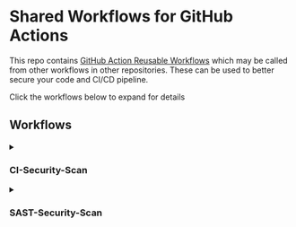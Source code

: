 # Shared Workflows for GitHub Actions

This repo contains [GitHub Action Reusable Workflows](https://docs.github.com/en/actions/using-workflows/reusing-workflows) which may be called from other workflows in other repositories. These can be used to better secure your code and CI/CD pipeline.

Click the workflows below to expand for details

## Workflows
<details>
    <summary><h3>CI-Security-Scan</h3></summary>
    <h3>Get Started</h3>
    
To set up the CI security workflow, create a new file, `{repo_root}/.github/workflows/ci-security-scan.yml` and paste in the folowing:

```yaml
name: "CI Security Scan"
on:
    pull_request:
        types: - opened
        branches:
            - master
            - main
            - develop
jobs:
    run-security-scan:
        name: 'Untamed Theory CI Security Scan'
        uses: untamed-theory/shared-workflows/.github/workflows/ci-security-scan.yml@main

```
<br>
<h3>About this workflow</h3>
This workflow automatically scans CI configuration files for known injectable syntax and other known security vulnerabilities and misconfigurations. It leverages the Checkov scanner under the hood.

It will detect and assess:
- GitHub Actions workflow files
- GitLab CI files
- Bitbucket pipelines configurations files

<br>
<h3>Config</h3>

| Parameter | Default| Description
| --- | --- | --- |
| enforce-status-check | false | Will fail a status check for vulnerabilities found
| file-name | 'ci-security-scan-results.sarif' | Name for zip file of scan artifacts

</details>

<details>
    <summary><h3>SAST-Security-Scan</h3></summary>
    <h3>Get Started</h3>
    
To set up this workflow, create a new file, `{repo_root}/.github/workflows/security-scan.yml` and paste in the following:

```yaml
name: "My Security Scan"
on:
    pull_request:
        types: - opened
        branches:
            - master
            - main
            - develop
jobs:
    run-security-scan:
        name: 'Untamed Theory Security Scan'
        uses: untamed-theory/shared-workflows/.github/workflows/security-scan.yml@main
```

<br>
<h3>About this workflow</h3>
This is a quick, holistic scan of the source code in your repo leveraging the [ShiftLeft Scanner](https://github.com/ShiftLeftSecurity/sast-scan). It is capable of blocking Pull Request status checks for vulnerabilities found (Critical and High). Or it can conduct non-blocking scans while still producing an artifact. 

It will automatically assess and run the following (where applicable):
- Static Code Analysis
- Dependency Vulnerability Scans
- Credential Detection Scans
- Infrastructure as Code (IaC) Analysis
- Dockerfile and Kubernetes Analysis

<br>
<h3>Parameters & Config</h3>

| Parameter | Default| Description
| --- | --- | --- |
| enforce-status-check | false | Will fail a status check for vulnerabilities found
| file-name | 'security-scan-artifacts' | Name for zip file of scan artifacts
</details>
